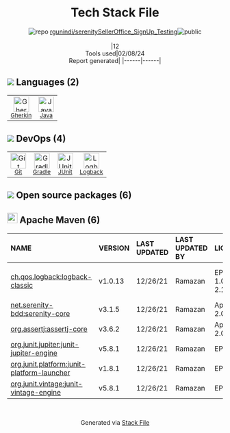 <!--
&lt;--- Readme.md Snippet without images Start ---&gt;
## Tech Stack
rgunindi/serenitySellerOffice_SignUp_Testing is built on the following main stack:

- [Gherkin](https://cucumber.io/docs/gherkin/reference/) – Languages
- [Java](https://www.java.com) – Languages
- [Gradle](https://www.gradle.org/) – Java Build Tools
- [JUnit](http://junit.org/) – Testing Frameworks
- [Logback](https://logback.qos.ch/) – Log Management

Full tech stack [here](/techstack.md)

&lt;--- Readme.md Snippet without images End ---&gt;

&lt;--- Readme.md Snippet with images Start ---&gt;
## Tech Stack
rgunindi/serenitySellerOffice_SignUp_Testing is built on the following main stack:

- <img width='25' height='25' src='https://img.stackshare.io/service/2460/default_aff27c02548fadb1b7e6f85a2b0da1c5dca5cc08.png' alt='Gherkin'/> [Gherkin](https://cucumber.io/docs/gherkin/reference/) – Languages
- <img width='25' height='25' src='https://img.stackshare.io/service/995/K85ZWV2F.png' alt='Java'/> [Java](https://www.java.com) – Languages
- <img width='25' height='25' src='https://img.stackshare.io/service/975/gradlephant-social-black-bg.png' alt='Gradle'/> [Gradle](https://www.gradle.org/) – Java Build Tools
- <img width='25' height='25' src='https://img.stackshare.io/service/2020/874086.png' alt='JUnit'/> [JUnit](http://junit.org/) – Testing Frameworks
- <img width='25' height='25' src='https://img.stackshare.io/service/2923/05518ecaa42841e834421e9d6987b04f_400x400.png' alt='Logback'/> [Logback](https://logback.qos.ch/) – Log Management

Full tech stack [here](/techstack.md)

&lt;--- Readme.md Snippet with images End ---&gt;
-->
<div align="center">

# Tech Stack File
![](https://img.stackshare.io/repo.svg "repo") [rgunindi/serenitySellerOffice_SignUp_Testing](https://github.com/rgunindi/serenitySellerOffice_SignUp_Testing)![](https://img.stackshare.io/public_badge.svg "public")
<br/><br/>
|12<br/>Tools used|02/08/24 <br/>Report generated|
|------|------|
</div>

## <img src='https://img.stackshare.io/languages.svg'/> Languages (2)
<table><tr>
  <td align='center'>
  <img width='36' height='36' src='https://img.stackshare.io/service/2460/default_aff27c02548fadb1b7e6f85a2b0da1c5dca5cc08.png' alt='Gherkin'>
  <br>
  <sub><a href="https://cucumber.io/docs/gherkin/reference/">Gherkin</a></sub>
  <br>
  <sub></sub>
</td>

<td align='center'>
  <img width='36' height='36' src='https://img.stackshare.io/service/995/K85ZWV2F.png' alt='Java'>
  <br>
  <sub><a href="https://www.java.com">Java</a></sub>
  <br>
  <sub></sub>
</td>

</tr>
</table>

## <img src='https://img.stackshare.io/devops.svg'/> DevOps (4)
<table><tr>
  <td align='center'>
  <img width='36' height='36' src='https://img.stackshare.io/service/1046/git.png' alt='Git'>
  <br>
  <sub><a href="http://git-scm.com/">Git</a></sub>
  <br>
  <sub></sub>
</td>

<td align='center'>
  <img width='36' height='36' src='https://img.stackshare.io/service/975/gradlephant-social-black-bg.png' alt='Gradle'>
  <br>
  <sub><a href="https://www.gradle.org/">Gradle</a></sub>
  <br>
  <sub></sub>
</td>

<td align='center'>
  <img width='36' height='36' src='https://img.stackshare.io/service/2020/874086.png' alt='JUnit'>
  <br>
  <sub><a href="http://junit.org/">JUnit</a></sub>
  <br>
  <sub></sub>
</td>

<td align='center'>
  <img width='36' height='36' src='https://img.stackshare.io/service/2923/05518ecaa42841e834421e9d6987b04f_400x400.png' alt='Logback'>
  <br>
  <sub><a href="https://logback.qos.ch/">Logback</a></sub>
  <br>
  <sub></sub>
</td>

</tr>
</table>


## <img src='https://img.stackshare.io/group.svg' /> Open source packages (6)</h2>

## <img width='24' height='24' src='https://img.stackshare.io/package_manager/977/default_9833f2ef0bbc2a946b4cc5e9307264033361076b.png'/> Apache Maven (6)

|NAME|VERSION|LAST UPDATED|LAST UPDATED BY|LICENSE|VULNERABILITIES|
|:------|:------|:------|:------|:------|:------|
|[ch.qos.logback:logback-classic](http://logback.qos.ch)|v1.0.13|12/26/21|Ramazan |EPL-1.0,LGPL-2.1+|[CVE-2017-5929](https://github.com/advisories/GHSA-vmfg-rjjm-rjrj) (Critical)<br/>[CVE-2023-6378](https://github.com/advisories/GHSA-vmq6-5m68-f53m) (High)|
|[net.serenity-bdd:serenity-core](https://github.com/serenity-bdd/serenity-core)|v3.1.5|12/26/21|Ramazan |Apache-2.0|N/A|
|[org.assertj:assertj-core](http://assertj.org)|v3.6.2|12/26/21|Ramazan |Apache-2.0|N/A|
|[org.junit.jupiter:junit-jupiter-engine](https://junit.org/junit5/)|v5.8.1|12/26/21|Ramazan |EPL-2.0|N/A|
|[org.junit.platform:junit-platform-launcher](https://junit.org/junit5/)|v1.8.1|12/26/21|Ramazan |EPL-2.0|N/A|
|[org.junit.vintage:junit-vintage-engine](https://junit.org/junit5/)|v5.8.1|12/26/21|Ramazan |EPL-2.0|N/A|

<br/>
<div align='center'>

Generated via [Stack File](https://github.com/marketplace/stack-file)
